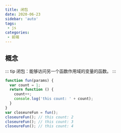 ```yaml
---
title: 闭包
date: 2020-06-23
sidebar: 'auto'
tags:
 - js
categories:
 - 前端
---
```

## 概念
::: tip
闭包：能够访问另一个函数作用域的变量的函数。
:::
```js
function fun(params) {
  var count = 1;
  return function () {
    count++;
    console.log('this count: ' + count);
  }
}
var closeureFun = fun();
closeureFun(); // this count: 2
closeureFun(); // this count: 3
closeureFun(); // this count: 4
```
## 